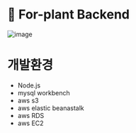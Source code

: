 # 🌳 For-plant Backend
![image](https://github.com/user-attachments/assets/b943fdb2-e68b-49ed-adda-f26507bd203e)

# 개발환경
+ Node.js
+ mysql workbench
+ aws s3
+ aws elastic beanastalk
+ aws RDS
+ aws EC2
